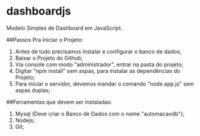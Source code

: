 # dashboardjs
Modelo Simples de Dashboard em JavaScript.


##Passos Pra Iniciar o Projeto:

1. Antes de tudo precisamos instalar e configurar o banco de dados;
2. Baixar o Projeto do Github;
3. Via console com modo "administrador", entrar na pasta do projeto;
4. Digitar "npm install" sem aspas, para instalar as dependências do Projeto;
5. Para iniciar o servidor, devemos mandar o comando "node app.js" sem aspas duplas;


##Ferramentas que devem ser instaladas:

1. Mysql (Deve criar o Banco de Dados com o nome "automacaodb");
2. Nodejs;
3. Git;
